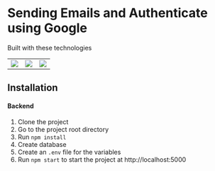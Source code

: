 # Sending Emails and Authenticate using Google

Built with these technologies
<table>
    <tr>
        <td>
            <a href="https://nodejs.org/en/"><img src="https://i.imgur.com/dSQraap.png" /></a>
        </td>
        <td>
            <a href="https://www.postgresql.org/"><img src="https://cdn.iconscout.com/icon/free/png-256/postgresql-11-1175122.png" /></a>
        </td>
        <td>
            <a href="https://sequelize.org/"><img src="https://encrypted-tbn0.gstatic.com/images?q=tbn:ANd9GcQERYyEC3gHbDaAYJECrrWuNSGicfOB0_5W_v9n8gq568P4lmPpyaQ94G5AT0qgQXidHOc&usqp=CAU" /></a>
        </td>
    </tr>
</table> 

## Installation

#### Backend
1. Clone the project
2. Go to the project root directory
3. Run `npm install`
4. Create database
5. Create an `.env` file for the variables
6. Run `npm start` to start the project at http://localhost:5000
